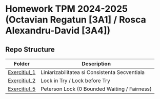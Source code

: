 # Homework TPM 2024-2025 (Octavian Regatun \[3A1] / Rosca Alexandru-David \[3A4])

## Repo Structure

| Folder                                        | Description                                   |
|-----------------------------------------------|-----------------------------------------------|
| [Exercitiul_1](./Exercitiul_1/)               | Liniarizabilitatea si Consistenta Secventiala |
| [Exercitiul_2](./Exercitiul_2/)               | Lock in Try / Lock before Try                 |
| [Exercitiul_5](./Exercitiul_5_Peterson_Lock/) | Peterson Lock (0 Bounded Waiting / Fairness)  |


